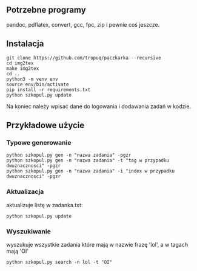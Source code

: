 ## Potrzebne programy
pandoc, pdflatex, convert, gcc, fpc, zip i pewnie coś jeszcze.

## Instalacja
```
git clone https://github.com/tropuq/paczkarka --recursive
cd img2tex
make img2tex
cd ..
python3 -m venv env
source env/bin/activate
pip install -r requirements.txt
python szkopul.py update
```
Na koniec należy wpisać dane do logowania i dodawania zadań w kodzie.

## Przykładowe użycie
### Typowe generowanie
```
python szkopul.py gen -n "nazwa zadania" -pgzr
python szkopul.py gen -n "nazwa zadania" -t "tag w przypadku dwuznacznosci" -pgzr
python szkopul.py gen -n "nazwa zadania" -i "index w przypadku dwuznacznosci" -pgzr
```

### Aktualizacja
aktualizuje listę w zadanka.txt:
```
python szkopul.py update
```

### Wyszukiwanie
wyszukuje wszystkie zadania które mają w nazwie frazę 'lol', a w tagach mają 'OI'
```
python szkopul.py search -n lol -t "OI"
```
